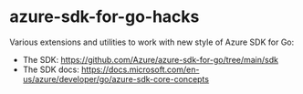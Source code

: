 # azure-sdk-for-go-hacks
Various extensions and utilities to work with new style of Azure SDK for Go:

* The SDK: https://github.com/Azure/azure-sdk-for-go/tree/main/sdk
* The SDK docs: https://docs.microsoft.com/en-us/azure/developer/go/azure-sdk-core-concepts


